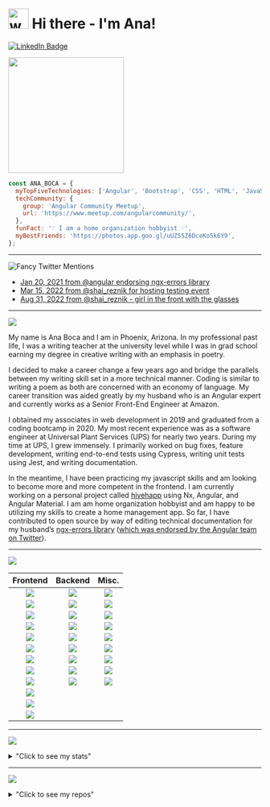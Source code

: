 # <img src="https://media.tenor.com/SNL9_xhZl9oAAAAi/waving-hand-joypixels.gif" alt="waving hand" width='40' height='40'/> Hi there - I'm Ana!

[![LinkedIn Badge](https://img.shields.io/badge/LinkedIn-informational?style=for-the-badge&logo=linkedin&logoColor=white&color=0D76A8)](https://www.linkedin.com/in/anaboca/)

<img src="https://media.giphy.com/media/1nnqPU3UNtwBmybOyM/giphy.gif" width="230">

```javascript
const ANA_BOCA = {
  myTopFiveTechnologies: ['Angular', 'Bootstrap', 'CSS', 'HTML', 'JavaScript'],
  techCommunity: {
    group: 'Angular Community Meetup',
    url: 'https://www.meetup.com/angularcommunity/',
  },
  funFact: '♡ I am a home organization hobbyist ♡',
  myBestFriends: 'https://photos.app.goo.gl/uUZ55Z6DceKo5k6Y9',
};
```

<hr>

![Fancy Twitter Mentions](https://img.shields.io/badge/Fancy%20Twitter%20Mentions-1DA1F2?style=for-the-badge&logo=twitter&logoColor=white)

- [Jan 20, 2021 from @angular endorsing ngx-errors library](https://twitter.com/angular/status/1355259422545752076)
- [Mar 15, 2022 from @shai_reznik for hosting testing event](https://twitter.com/shai_reznik/status/1503725360327897092)
- [Aug 31, 2022 from @shai_reznik - girl in the front with the glasses](https://twitter.com/shai_reznik/status/1565146679883403264?ref_src=twsrc%5Egoogle%7Ctwcamp%5Eserp%7Ctwgr%5Etweet)

<hr>

![](https://img.shields.io/badge/A%20Little%20Exposition-darkcyan?style=for-the-badge)

My name is Ana Boca and I am in Phoenix, Arizona. In my professional past life, I was a writing teacher at the university level while I was in grad school earning my degree in creative writing with an emphasis in poetry.

I decided to make a career change a few years ago and bridge the parallels between my writing skill set in a more technical manner. Coding is similar to writing a poem as both are concerned with an economy of language. My career transition was aided greatly by my husband who is an Angular expert and currently works as a Senior Front-End Engineer at Amazon.

I obtained my associates in web development in 2019 and graduated from a coding bootcamp in 2020. My most recent experience was as a software engineer at Universal Plant Services (UPS) for nearly two years. During my time at UPS, I grew immensely. I primarily worked on bug fixes, feature development, writing end-to-end tests using Cypress, writing unit tests using Jest, and writing documentation.

In the meantime, I have been practicing my javascript skills and am looking to become more and more competent in the frontend. I am currently working on a personal project called [hivehapp](https://github.com/AnaBoca/hivehapp) using Nx, Angular, and Angular Material. I am am home organization hobbyist and am happy to be utilizing my skills to create a home management app. So far, I have contributed to open source by way of editing technical documentation for my husband’s [ngx-errors library](https://github.com/ngspot/ngx-errors) ([which was endorsed by the Angular team on Twitter](https://twitter.com/angular/status/1355259422545752076)).

<hr>

![](https://img.shields.io/badge/Technologies-darkslateblue?style=for-the-badge)

<div align="center">

|                                                     Frontend                                                      |                                                       Backend                                                        |                                                              Misc.                                                               |
| :---------------------------------------------------------------------------------------------------------------: | :------------------------------------------------------------------------------------------------------------------: | :------------------------------------------------------------------------------------------------------------------------------: |
|            ![](https://img.shields.io/badge/Angular-DD0031?style=for-the-badge&logo=Angular&color=red)            |                         ![](https://img.shields.io/badge/C%23-important?style=for-the-badge)                         |          ![](https://img.shields.io/badge/Cypress-17202C?style=for-the-badge&logo=Cypress&color=yellow&logoColor=white)          |
|                   ![](https://img.shields.io/badge/Angular%20Material-red?style=for-the-badge)                    |                          ![](https://img.shields.io/badge/.NET-orange?style=for-the-badge)                           |              ![](https://img.shields.io/badge/Git-F05032?style=for-the-badge&logo=Git&color=yellow&logoColor=white)              |
|  ![](https://img.shields.io/badge/Bootstrap-7952B3?style=for-the-badge&logo=Bootstrap&color=red&logoColor=white)  |                          ![](https://img.shields.io/badge/Java-orange?style=for-the-badge)                           | ![](https://img.shields.io/badge/Git%20Extensions-212121?style=for-the-badge&logo=Git%20Extensions&color=yellow&logoColor=white) |
|               ![](https://img.shields.io/badge/CSS-1572B6?style=for-the-badge&color=red&logo=CSS3)                |      ![](https://img.shields.io/badge/MySQL-4479A1?style=for-the-badge&logo=MySQL&color=orange&logoColor=white)      |           ![](https://img.shields.io/badge/GitHub-181717?style=for-the-badge&logo=GitHub&color=yellow&logoColor=white)           |
|      ![](https://img.shields.io/badge/HTML-E34F26?style=for-the-badge&logo=HTML5&color=red&logoColor=white)       |        ![](https://img.shields.io/badge/PHP-777BB4?style=for-the-badge&logo=PHP&color=orange&logoColor=white)        |                     ![](https://img.shields.io/badge/Jest-C21325?style=for-the-badge&logo=Jest&color=yellow)                     |
| ![](https://img.shields.io/badge/JavaScript-F7DF1E?style=for-the-badge&logo=JavaScript&color=red&logoColor=white) | ![](https://img.shields.io/badge/PostgreSQL-4169E1?style=for-the-badge&logo=PostgreSQL&color=orange&logoColor=white) |                       ![](https://img.shields.io/badge/Nx-143055?style=for-the-badge&logo=Nx&color=yellow)                       |
|             ![](https://img.shields.io/badge/jQuery-0769AD?style=for-the-badge&logo=jQuery&color=red)             |               ![](https://img.shields.io/badge/Ruby-CC342D?style=for-the-badge&logo=Ruby&color=orange)               |                                 ![](https://img.shields.io/badge/OOP-yellow?style=for-the-badge)                                 |
|      ![](https://img.shields.io/badge/React-61DAFB?style=for-the-badge&logo=React&color=red&logoColor=white)      |  ![](https://img.shields.io/badge/Ruby%20on%20Rails-CC0000?style=for-the-badge&logo=Ruby%20on%20Rails&color=orange)  |                                ![](https://img.shields.io/badge/RSpec-yellow?style=for-the-badge)                                |
|            ![](https://img.shields.io/badge/RxJS-B7178C?style=for-the-badge&logo=ReactiveX&color=red)             |                         ![](https://img.shields.io/badge/SQL-important?style=for-the-badge)                          |   ![](https://img.shields.io/badge/Visual%20Studio%20Code-007ACC?style=for-the-badge&logo=Visual%20Studio%20Code&color=yellow)   |
| ![](https://img.shields.io/badge/Tailwind-06B6D4?style=for-the-badge&logo=TailwindCSS&color=red&logoColor=white)  |                                                                                                                      |                                                                                                                                  |
| ![](https://img.shields.io/badge/TypeScript-3178C6?style=for-the-badge&logo=TypeScript&color=red&logoColor=white) |                                                                                                                      |                                                                                                                                  |
|    ![](https://img.shields.io/badge/Webpack-8DD6F9?style=for-the-badge&logo=Webpack&color=red&logoColor=white)    |                                                                                                                      |

</div>

<hr>

![](https://img.shields.io/badge/My%20Stats-steelblue?style=for-the-badge)

<details>
<summary>"Click to see my stats"</summary>
<br>
<div align="center">

![Ana Boca's Languages](https://github-readme-stats.vercel.app/api/top-langs/?username=AnaBoca&layout=compact&theme=chartreuse-dark&hide=ruby,coffeescript)

![Ana Boca's GitHub Stats](https://github-readme-stats.vercel.app/api?username=AnaBoca&show_icons=true&theme=chartreuse-dark&count_private=true&include_all_commits=true)

</div>
</details>

<hr>

![](https://img.shields.io/badge/My%20Repos-royalblue?style=for-the-badge)

<details>
<summary>"Click to see my repos"</summary>
<br>
<div align="center">

[![hivehapp](https://github-readme-stats.vercel.app/api/pin/?username=AnaBoca&repo=hivehapp&theme=radical)](https://github.com/AnaBoca/hivehapp)
[![demo-playground](https://github-readme-stats.vercel.app/api/pin/?username=AnaBoca&repo=demo-playground&theme=radical)](https://github.com/AnaBoca/demo-playground)
[![ng-girls-todo-list-tutorial-practice](https://github-readme-stats.vercel.app/api/pin/?username=AnaBoca&repo=ng-girls-todo-list-tutorial-practice&theme=cobalt)](https://github.com/AnaBoca/ng-girls-todo-list-tutorial-practice)
[![barista-competition-challenge](https://github-readme-stats.vercel.app/api/pin/?username=AnaBoca&repo=barista-competition-challenge&theme=cobalt)](https://github.com/AnaBoca/barista-competition-challenge)
[![note-app](https://github-readme-stats.vercel.app/api/pin/?username=AnaBoca&repo=note-app&theme=synthwave)](https://github.com/AnaBoca/note-app)
[![flashback](https://github-readme-stats.vercel.app/api/pin/?username=AnaBoca&repo=flashback&theme=synthwave)](https://github.com/AnaBoca/flashback)
[![cattycrap](https://github-readme-stats.vercel.app/api/pin/?username=AnaBoca&repo=cattycrap&theme=synthwave)](https://github.com/AnaBoca/cattycrap)
[![mello-rails-api](https://github-readme-stats.vercel.app/api/pin/?username=AnaBoca&repo=mello-rails-api&theme=synthwave)](https://github.com/AnaBoca/mello-rails-api)
[![mello-frontend](https://github-readme-stats.vercel.app/api/pin/?username=AnaBoca&repo=mello-frontend&theme=synthwave)](https://github.com/AnaBoca/mello-frontend)
[![todo](https://github-readme-stats.vercel.app/api/pin/?username=AnaBoca&repo=todo&theme=synthwave)](https://github.com/AnaBoca/todo)
[![grammable](https://github-readme-stats.vercel.app/api/pin/?username=AnaBoca&repo=grammable&theme=synthwave)](https://github.com/AnaBoca/grammable)
[![flixter](https://github-readme-stats.vercel.app/api/pin/?username=AnaBoca&repo=flixter&theme=synthwave)](https://github.com/AnaBoca/flixter)
[![nomster](https://github-readme-stats.vercel.app/api/pin/?username=AnaBoca&repo=nomster&theme=synthwave)](https://github.com/AnaBoca/nomster)
[![splurty](https://github-readme-stats.vercel.app/api/pin/?username=AnaBoca&repo=splurty&theme=synthwave)](https://github.com/AnaBoca/splurty)
[![scc-final-cactuscatsitter](https://github-readme-stats.vercel.app/api/pin/?username=AnaBoca&repo=scc-final-cactuscatsitter&theme=outrun)](https://github.com/AnaBoca/scc-final-cactuscatsitter)
[![scc-group-bandsite](https://github-readme-stats.vercel.app/api/pin/?username=AnaBoca&repo=scc-group-bandsite&theme=outrun)](https://github.com/AnaBoca/scc-group-bandsite)
[![scc-midterm-cssgrid](https://github-readme-stats.vercel.app/api/pin/?username=AnaBoca&repo=scc-midterm-cssgrid&theme=outrun)](https://github.com/AnaBoca/scc-midterm-cssgrid)

</div>

</details>
